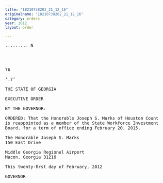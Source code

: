 ```yaml
---
title: "18210738202_21_12_16"
originalname: "18210738202_21_12_16"
category: orders
year: 2012
layout: order

---
```

<pre>
......... N

  
   

76

‘.7’

THE STATE OF GEORGIA

EXECUTIVE ORDER

BY THE GOVERNOR:

ORDERED: That the Honorable Joseph S. Marks of Houston County, Georgia,
is reappointed as a member of the State Workforce Investment
Board, for a term of office ending February 20, 2015.

The Honorable Joseph S. Marks
150 East Drive

Middle Georgia Regional Airport
Macon, Georgia 31216

This twenty-ﬁrst day of February, 2012

GOVERNOR

 

</pre>
